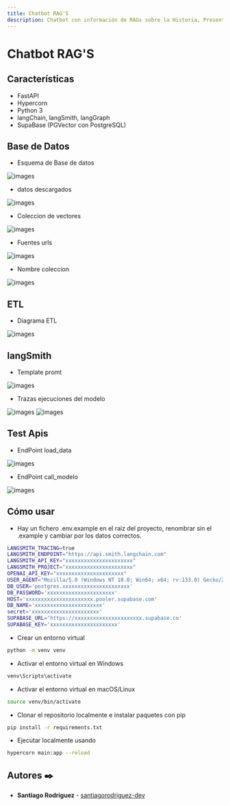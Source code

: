 ```yaml
---
title: Chatbot RAG'S
description: Chatbot con información de RAGs sobre la Historia, Presente y Futuro de la IA (gpt-4o-mini de OpenAI)
---
```

# Chatbot RAG'S

## Características

- FastAPI
- Hypercorn
- Python 3
- langChain, langSmith, langGraph
- SupaBase (PGVector con PostgreSQL)

## Base de Datos

- Esquema de Base de datos
     
![images](https://github.com/santiagorodriguez-dev/rag_01_apis/blob/main/images/BD_1.PNG)

- datos descargados
     
![images](https://github.com/santiagorodriguez-dev/rag_01_apis/blob/main/images/BD_2.PNG)

- Coleccion de vectores
     
![images](https://github.com/santiagorodriguez-dev/rag_01_apis/blob/main/images/BD_3.PNG)

- Fuentes urls
     
![images](https://github.com/santiagorodriguez-dev/rag_01_apis/blob/main/images/BD_4.PNG)

- Nombre coleccion
     
![images](https://github.com/santiagorodriguez-dev/rag_01_apis/blob/main/images/BD_5.PNG)

## ETL

- Diagrama ETL
     
![images](https://github.com/santiagorodriguez-dev/rag_01_apis/blob/main/images/etl.png)

## langSmith

- Template promt
     
![images](https://github.com/santiagorodriguez-dev/rag_01_apis/blob/main/images/template_prompt.PNG)

- Trazas ejecuciones del modelo
     
![images](https://github.com/santiagorodriguez-dev/rag_01_apis/blob/main/images/trazas_01.PNG)
![images](https://github.com/santiagorodriguez-dev/rag_01_apis/blob/main/images/trazas_02.PNG)

## Test Apis

- EndPoint load_data
     
![images](https://github.com/santiagorodriguez-dev/rag_01_apis/blob/main/images/api_01.PNG)

- EndPoint call_modelo
     
![images](https://github.com/santiagorodriguez-dev/rag_01_apis/blob/main/images/api_02.PNG)

## Cómo usar

- Hay un fichero .env.example en el raiz del proyecto, renombrar sin el .example y cambiar por los datos correctos.
```bash
LANGSMITH_TRACING=true
LANGSMITH_ENDPOINT="https://api.smith.langchain.com"
LANGSMITH_API_KEY="xxxxxxxxxxxxxxxxxxxxxx"
LANGSMITH_PROJECT="xxxxxxxxxxxxxxxxxxxxxx"
OPENAI_API_KEY="xxxxxxxxxxxxxxxxxxxxxx"
USER_AGENT="Mozilla/5.0 (Windows NT 10.0; Win64; x64; rv:133.0) Gecko/20100101 Firefox/133.0"
DB_USER='postgres.xxxxxxxxxxxxxxxxxxxxxx'
DB_PASSWORD='xxxxxxxxxxxxxxxxxxxxxx'
HOST='xxxxxxxxxxxxxxxxxxxxxx.pooler.supabase.com'
DB_NAME='xxxxxxxxxxxxxxxxxxxxxx'
secret='xxxxxxxxxxxxxxxxxxxxxx'
SUPABASE_URL='https://xxxxxxxxxxxxxxxxxxxxxx.supabase.co'
SUPABASE_KEY='xxxxxxxxxxxxxxxxxxxxxx'
```
- Crear un entorno virtual 
```bash
python -m venv venv
```
- Activar el entorno virtual en Windows
```bash
venv\Scripts\activate
```
- Activar el entorno virtual en macOS/Linux
```bash
source venv/bin/activate
```
- Clonar el repositorio localmente e instalar paquetes con pip 
```bash
pip install -r requirements.txt
```
- Ejecutar localmente usando 
```bash
hypercorn main:app --reload
```

## Autores ✒️

* **Santiago Rodriguez** - [santiagorodriguez-dev](https://github.com/santiagorodriguez-dev)

